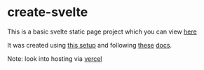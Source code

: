 # create-svelte

This is a basic svelte static page project which you can view [here](https://aaronp.github.io/static-svelte/)

It was created using [this setup](./setup.md) and following [these](https://kit.svelte.dev/docs/adapter-static) [docs](https://kinsta.com/blog/static-sveltekit/).

Note: look into hosting via [vercel](https://vercel.com/)